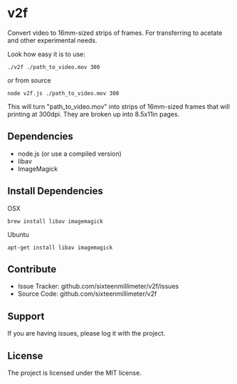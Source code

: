 v2f
========

Convert video to 16mm-sized strips of frames. For transferring to acetate and other experimental needs.

Look how easy it is to use:

    ./v2f ./path_to_video.mov 300

or from source

	node v2f.js ./path_to_video.mov 300

This will turn "path_to_video.mov" into strips of 16mm-sized frames that will printing at 300dpi. They are broken up into 8.5x11in pages.


Dependencies
------------

- node.js (or use a compiled version)
- libav
- ImageMagick

Install Dependencies
--------------------

OSX

	brew install libav imagemagick

Ubuntu

	apt-get install libav imagemagick

Contribute
----------

- Issue Tracker: github.com/sixteenmillimeter/v2f/issues
- Source Code: github.com/sixteenmillimeter/v2f

Support
-------

If you are having issues, please log it with the project.

License
-------

The project is licensed under the MIT license.
